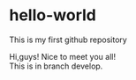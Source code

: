 # hello-world
This is my first github repository

Hi,guys!
Nice to meet you all!  
This is in branch develop.

